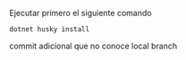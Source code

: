 Ejecutar primero el siguiente comando

`dotnet husky install`


commit adicional que no conoce local branch
